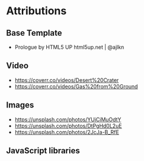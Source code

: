 # Attributions

## Base Template
- Prologue by HTML5 UP
  html5up.net | @ajlkn

## Video
- https://coverr.co/videos/Desert%20Crater
- https://coverr.co/videos/Gas%20from%20Ground

## Images
- https://unsplash.com/photos/YUiCiMuOdtY
- https://unsplash.com/photos/DtPgHd0L2uE
- https://unsplash.com/photos/2JcJa-B_RfE

## JavaScript libraries

